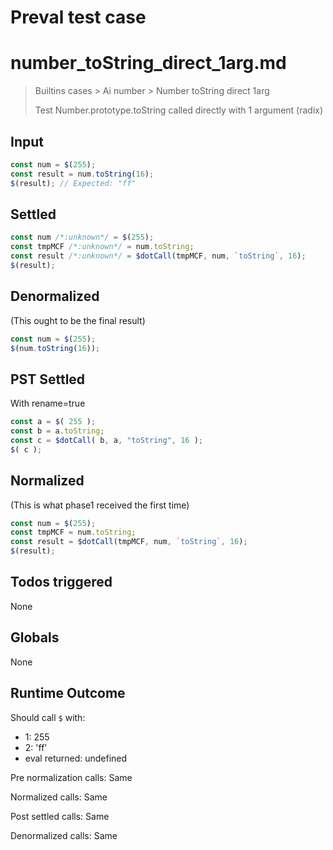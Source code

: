 # Preval test case

# number_toString_direct_1arg.md

> Builtins cases > Ai number > Number toString direct 1arg
>
> Test Number.prototype.toString called directly with 1 argument (radix)

## Input

`````js filename=intro
const num = $(255);
const result = num.toString(16);
$(result); // Expected: "ff"
`````


## Settled


`````js filename=intro
const num /*:unknown*/ = $(255);
const tmpMCF /*:unknown*/ = num.toString;
const result /*:unknown*/ = $dotCall(tmpMCF, num, `toString`, 16);
$(result);
`````


## Denormalized
(This ought to be the final result)

`````js filename=intro
const num = $(255);
$(num.toString(16));
`````


## PST Settled
With rename=true

`````js filename=intro
const a = $( 255 );
const b = a.toString;
const c = $dotCall( b, a, "toString", 16 );
$( c );
`````


## Normalized
(This is what phase1 received the first time)

`````js filename=intro
const num = $(255);
const tmpMCF = num.toString;
const result = $dotCall(tmpMCF, num, `toString`, 16);
$(result);
`````


## Todos triggered


None


## Globals


None


## Runtime Outcome


Should call `$` with:
 - 1: 255
 - 2: 'ff'
 - eval returned: undefined

Pre normalization calls: Same

Normalized calls: Same

Post settled calls: Same

Denormalized calls: Same
